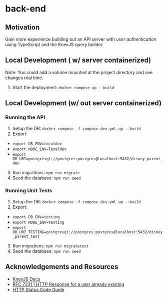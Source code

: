 # back-end

## Motivation

Gain _more_ experience building out an API server with _user authentication_ using TypeScript and the KnexJS query builder.

## Local Development ( w/ server containerized)

Note: You could add a volume mounted at the project directory and see changes real time.

1. Start the deployment: `docker compose up --build`


## Local Development (w/ out server containerized)

### Running the API

1. Setup the DB: `docker compose -f compose.dev.yml up --build`
2. Export:

- `export DB_ENV=localdev`
- `export NODE_ENV=localdev`
- `export DB_URI=postgresql://postgres:postgres@localhost:5432/disney_parent_dev`

3. Run migrations: `npm run migrate`
4. Seed the database: `npm run seed`


### Running Unit Tests

1. Setup the DB: `docker compose -f compose.dev.yml up --build`
2. Export:

- `export DB_ENV=testing`
- `export NODE_ENV=testing`
- `export DB_URI_TESTING=postgresql://postgres:postgres@localhost:5432/disney_parent_test`

3. Run migrations: `npm run migratetest`
4. Seed the database: `npm run seed`


## Acknowledgements and Resources

- [KnexJS Docs](https://knexjs.org/)
- [RFC 7231 | HTTP Response for a user already existing](https://www.rfc-editor.org/rfc/rfc7231#page-58)
- [HTTP Status Code Guide](https://www.websiterating.com/resources/http-status-codes-cheat-sheet/)
